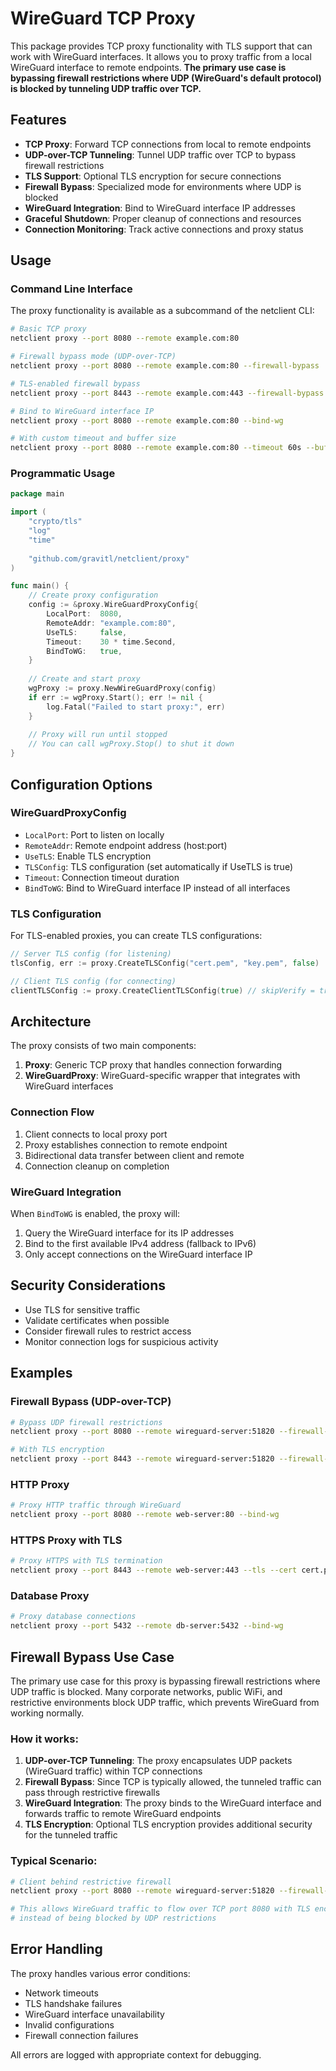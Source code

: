 # WireGuard TCP Proxy

This package provides TCP proxy functionality with TLS support that can work with WireGuard interfaces. It allows you to proxy traffic from a local WireGuard interface to remote endpoints. **The primary use case is bypassing firewall restrictions where UDP (WireGuard's default protocol) is blocked by tunneling UDP traffic over TCP.**

## Features

- **TCP Proxy**: Forward TCP connections from local to remote endpoints
- **UDP-over-TCP Tunneling**: Tunnel UDP traffic over TCP to bypass firewall restrictions
- **TLS Support**: Optional TLS encryption for secure connections
- **Firewall Bypass**: Specialized mode for environments where UDP is blocked
- **WireGuard Integration**: Bind to WireGuard interface IP addresses
- **Graceful Shutdown**: Proper cleanup of connections and resources
- **Connection Monitoring**: Track active connections and proxy status

## Usage

### Command Line Interface

The proxy functionality is available as a subcommand of the netclient CLI:

```bash
# Basic TCP proxy
netclient proxy --port 8080 --remote example.com:80

# Firewall bypass mode (UDP-over-TCP)
netclient proxy --port 8080 --remote example.com:80 --firewall-bypass

# TLS-enabled firewall bypass
netclient proxy --port 8443 --remote example.com:443 --firewall-bypass --tls --cert cert.pem --key key.pem

# Bind to WireGuard interface IP
netclient proxy --port 8080 --remote example.com:80 --bind-wg

# With custom timeout and buffer size
netclient proxy --port 8080 --remote example.com:80 --timeout 60s --buffer-size 8192
```

### Programmatic Usage

```go
package main

import (
    "crypto/tls"
    "log"
    "time"
    
    "github.com/gravitl/netclient/proxy"
)

func main() {
    // Create proxy configuration
    config := &proxy.WireGuardProxyConfig{
        LocalPort:  8080,
        RemoteAddr: "example.com:80",
        UseTLS:     false,
        Timeout:    30 * time.Second,
        BindToWG:   true,
    }
    
    // Create and start proxy
    wgProxy := proxy.NewWireGuardProxy(config)
    if err := wgProxy.Start(); err != nil {
        log.Fatal("Failed to start proxy:", err)
    }
    
    // Proxy will run until stopped
    // You can call wgProxy.Stop() to shut it down
}
```

## Configuration Options

### WireGuardProxyConfig

- `LocalPort`: Port to listen on locally
- `RemoteAddr`: Remote endpoint address (host:port)
- `UseTLS`: Enable TLS encryption
- `TLSConfig`: TLS configuration (set automatically if UseTLS is true)
- `Timeout`: Connection timeout duration
- `BindToWG`: Bind to WireGuard interface IP instead of all interfaces

### TLS Configuration

For TLS-enabled proxies, you can create TLS configurations:

```go
// Server TLS config (for listening)
tlsConfig, err := proxy.CreateTLSConfig("cert.pem", "key.pem", false)

// Client TLS config (for connecting)
clientTLSConfig := proxy.CreateClientTLSConfig(true) // skipVerify = true
```

## Architecture

The proxy consists of two main components:

1. **Proxy**: Generic TCP proxy that handles connection forwarding
2. **WireGuardProxy**: WireGuard-specific wrapper that integrates with WireGuard interfaces

### Connection Flow

1. Client connects to local proxy port
2. Proxy establishes connection to remote endpoint
3. Bidirectional data transfer between client and remote
4. Connection cleanup on completion

### WireGuard Integration

When `BindToWG` is enabled, the proxy will:
1. Query the WireGuard interface for its IP addresses
2. Bind to the first available IPv4 address (fallback to IPv6)
3. Only accept connections on the WireGuard interface IP

## Security Considerations

- Use TLS for sensitive traffic
- Validate certificates when possible
- Consider firewall rules to restrict access
- Monitor connection logs for suspicious activity

## Examples

### Firewall Bypass (UDP-over-TCP)
```bash
# Bypass UDP firewall restrictions
netclient proxy --port 8080 --remote wireguard-server:51820 --firewall-bypass

# With TLS encryption
netclient proxy --port 8443 --remote wireguard-server:51820 --firewall-bypass --tls --cert cert.pem --key key.pem
```

### HTTP Proxy
```bash
# Proxy HTTP traffic through WireGuard
netclient proxy --port 8080 --remote web-server:80 --bind-wg
```

### HTTPS Proxy with TLS
```bash
# Proxy HTTPS with TLS termination
netclient proxy --port 8443 --remote web-server:443 --tls --cert cert.pem --key key.pem
```

### Database Proxy
```bash
# Proxy database connections
netclient proxy --port 5432 --remote db-server:5432 --bind-wg
```

## Firewall Bypass Use Case

The primary use case for this proxy is bypassing firewall restrictions where UDP traffic is blocked. Many corporate networks, public WiFi, and restrictive environments block UDP traffic, which prevents WireGuard from working normally.

### How it works:
1. **UDP-over-TCP Tunneling**: The proxy encapsulates UDP packets (WireGuard traffic) within TCP connections
2. **Firewall Bypass**: Since TCP is typically allowed, the tunneled traffic can pass through restrictive firewalls
3. **WireGuard Integration**: The proxy binds to the WireGuard interface and forwards traffic to remote WireGuard endpoints
4. **TLS Encryption**: Optional TLS encryption provides additional security for the tunneled traffic

### Typical Scenario:
```bash
# Client behind restrictive firewall
netclient proxy --port 8080 --remote wireguard-server:51820 --firewall-bypass --tls --cert cert.pem --key key.pem

# This allows WireGuard traffic to flow over TCP port 8080 with TLS encryption
# instead of being blocked by UDP restrictions
```

## Error Handling

The proxy handles various error conditions:
- Network timeouts
- TLS handshake failures
- WireGuard interface unavailability
- Invalid configurations
- Firewall connection failures

All errors are logged with appropriate context for debugging. 